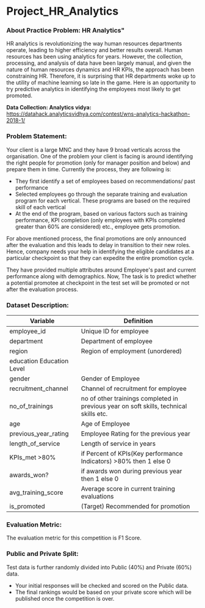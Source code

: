 # Project_HR_Analytics

### About Practice Problem: HR Analytics"
HR analytics is revolutionizing the way human resources departments operate, leading to higher efficiency and better results overall. Human resources has been using analytics for years. However, the collection, processing, and analysis of data have been largely manual, and given the nature of human resources dynamics and HR KPIs, the approach has been constraining HR. Therefore, it is surprising that HR departments woke up to the utility of machine learning so late in the game. Here is an opportunity to try predictive analytics in identifying the employees most likely to get promoted.

**Data Collection: Analytics vidya:** https://datahack.analyticsvidhya.com/contest/wns-analytics-hackathon-2018-1/

### Problem Statement: 
Your client is a large MNC and they have 9 broad verticals across the organisation. One of the problem your client is facing is around identifying the right people for promotion (only for manager position and below) and prepare them in time. Currently the process, they are following is:

- They first identify a set of employees based on recommendations/ past performance
- Selected employees go through the separate training and evaluation program for each vertical. These programs are based on the required skill of each vertical
- At the end of the program, based on various factors such as training performance, KPI completion (only employees with KPIs completed greater than 60% are considered) etc., employee gets promotion.
  
For above mentioned process, the final promotions are only announced after the evaluation and this leads to delay in transition to their new roles. Hence, company needs your help in identifying the eligible candidates at a particular checkpoint so that they can expedite the entire promotion cycle. 

They have provided multiple attributes around Employee's past and current performance along with demographics. Now, The task is to predict whether a potential promotee at checkpoint in the test set will be promoted or not after the evaluation process.

 

### Dataset Description:
| Variable	| Definition |
|--|--|
| employee_id	| Unique ID for employee | 
| department	| Department of employee |
| region	| Region of employment (unordered) |
| education	Education Level |
| gender | Gender of Employee |
| recruitment_channel	| Channel of recruitment for employee |
| no_of_trainings	| no of other trainings completed in previous year on soft skills, technical skills etc. |
| age	| Age of Employee |
| previous_year_rating | Employee Rating for the previous year |
| length_of_service	| Length of service in years |
| KPIs_met >80%	| if Percent of KPIs(Key performance Indicators) >80% then 1 else 0 |
| awards_won?	 | if awards won during previous year then 1 else 0 |
| avg_training_score	| Average score in current training evaluations |
| is_promoted	| (Target) Recommended for promotion |
 
### Evaluation Metric:
The evaluation metric for this competition is F1 Score.

### Public and Private Split:
Test data is further randomly divided into Public (40%) and Private (60%) data.

- Your initial responses will be checked and scored on the Public data.
- The final rankings would be based on your private score which will be published once the competition is over.
